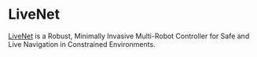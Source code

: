 # LiveNet

[LiveNet](http://livenet-uva.github.io/) is a Robust, Minimally Invasive Multi-Robot Controller for Safe and Live Navigation in Constrained Environments.

